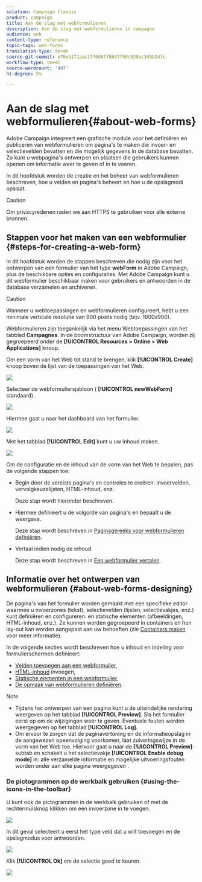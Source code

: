 ```yaml
---
solution: Campaign Classic
product: campaign
title: Aan de slag met webformulieren
description: Aan de slag met webformulieren in campagne
audience: web
content-type: reference
topic-tags: web-forms
translation-type: tm+mt
source-git-commit: e76eb171aac1f7088ff8647f99c928ec349b24fc
workflow-type: tm+mt
source-wordcount: '497'
ht-degree: 5%

---
```



# Aan de slag met webformulieren{#about-web-forms}

Adobe Campaign integreert een grafische module voor het definiëren en publiceren van webformulieren om pagina&#39;s te maken die invoer- en selectievelden bevatten en die mogelijk gegevens in de database bevatten. Zo kunt u webpagina&#39;s ontwerpen en plaatsen die gebruikers kunnen openen om informatie weer te geven of in te voeren.

In dit hoofdstuk worden de creatie en het beheer van webformulieren beschreven, hoe u velden en pagina&#39;s beheert en hoe u de opslagmodi opslaat.

>[!CAUTION]
>
>Om privacyredenen raden we aan HTTPS te gebruiken voor alle externe bronnen.

## Stappen voor het maken van een webformulier {#steps-for-creating-a-web-form}

In dit hoofdstuk worden de stappen beschreven die nodig zijn voor het ontwerpen van een formulier van het type **webForm** in Adobe Campaign, plus de beschikbare opties en configuraties. Met Adobe Campaign kunt u dit webformulier beschikbaar maken voor gebruikers en antwoorden in de database verzamelen en archiveren.

>[!CAUTION]
>
>Wanneer u webtoepassingen en webformulieren configureert, hebt u een minimale verticale resolutie van 900 pixels nodig (bijv. 1600x900).

Webformulieren zijn toegankelijk via het menu Webtoepassingen van het tabblad **Campagnes**. In de boomstructuur van Adobe Campaign, worden zij gegroepeerd onder de **[!UICONTROL Resources > Online > Web Applications]** knoop.

Om een vorm van het Web tot stand te brengen, klik **[!UICONTROL Create]** knoop boven de lijst van de toepassingen van het Web.

![](assets/webapp_create_new.png)

Selecteer de webformuliersjabloon ( **[!UICONTROL newWebForm]** standaard).

![](assets/s_ncs_admin_survey_select_template.png)

Hiermee gaat u naar het dashboard van het formulier.

![](assets/webapp_empty_dashboard.png)

Met het tabblad **[!UICONTROL Edit]** kunt u uw inhoud maken.

![](assets/webapp_edit_tab.png)

Om de configuratie en de inhoud van de vorm van het Web te bepalen, pas de volgende stappen toe:

* Begin door de vereiste pagina&#39;s en controles te creëren: invoervelden, vervolgkeuzelijsten, HTML-inhoud, enz.

   Deze stap wordt hieronder beschreven.

* Hiermee definieert u de volgorde van pagina&#39;s en bepaalt u de weergave.

   Deze stap wordt beschreven in [Paginagereeks voor webformulieren definiëren](../../web/using/defining-web-forms-page-sequencing.md).

* Vertaal indien nodig de inhoud.

   Deze stap wordt beschreven in [Een webformulier vertalen](../../web/using/translating-a-web-form.md).

## Informatie over het ontwerpen van webformulieren {#about-web-forms-designing}

De pagina&#39;s van het formulier worden gemaakt met een specifieke editor waarmee u invoerzones (tekst), selectievelden (lijsten, selectievakjes, enz.) kunt definiëren en configureren. en statische elementen (afbeeldingen, HTML-inhoud, enz.). Ze kunnen worden gegroepeerd in containers en hun lay-out kan worden aangepast aan uw behoeften (zie [Containers maken](../../web/using/defining-web-forms-layout.md#creating-containers) voor meer informatie).

In de volgende secties wordt beschreven hoe u inhoud en indeling voor formulierschermen definieert:

* [Velden toevoegen aan een webformulier](../../web/using/adding-fields-to-a-web-form.md),
* [HTML-inhoud](../../web/using/static-elements-in-a-web-form.md#inserting-html-content) invoegen,
* [Statische elementen in een webformulier](../../web/using/static-elements-in-a-web-form.md),
* [De opmaak van webformulieren definiëren](../../web/using/defining-web-forms-layout.md).

>[!NOTE]
>
>* Tijdens het ontwerpen van een pagina kunt u de uiteindelijke rendering weergeven op het tabblad **[!UICONTROL Preview]**. Sla het formulier eerst op om de wijzigingen weer te geven. Eventuele fouten worden weergegeven op het tabblad **[!UICONTROL Log]**.
>* Om ervoor te zorgen dat de paginavertoning en de informatieopslag in de aangewezen opeenvolging voorkomen, laat zuiveringswijze in de vorm van het Web toe. Hiervoor gaat u naar de **[!UICONTROL Preview]**-subtab en schakelt u het selectievakje **[!UICONTROL Enable debug mode]** in: alle verzamelde informatie en mogelijke uitvoeringsfouten worden onder aan elke pagina weergegeven .

>



### De pictogrammen op de werkbalk gebruiken {#using-the-icons-in-the-toolbar}

U kunt ook de pictogrammen in de werkbalk gebruiken of met de rechtermuisknop klikken om een invoerzone in te voegen.

![](assets/s_ncs_admin_webform_add_selection.png)

In dit geval selecteert u eerst het type veld dat u wilt toevoegen en de opslagmodus voor antwoorden.

![](assets/s_ncs_admin_webform_select_storage.png)

Klik **[!UICONTROL Ok]** om de selectie goed te keuren.

![](assets/s_ncs_admin_webform_confirm_storage.png)

